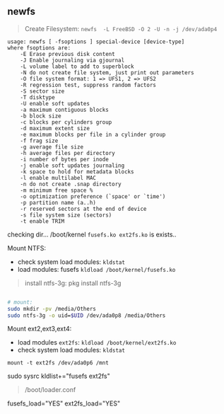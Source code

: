 

## newfs 

> Create Filesystem: `newfs  -L FreeBSD -O 2 -U -n -j /dev/ada0p4`

```log
usage: newfs [ -fsoptions ] special-device [device-type]
where fsoptions are:
	-E Erase previous disk content
	-J Enable journaling via gjournal
	-L volume label to add to superblock
	-N do not create file system, just print out parameters
	-O file system format: 1 => UFS1, 2 => UFS2
	-R regression test, suppress random factors
	-S sector size
	-T disktype
	-U enable soft updates
	-a maximum contiguous blocks
	-b block size
	-c blocks per cylinders group
	-d maximum extent size
	-e maximum blocks per file in a cylinder group
	-f frag size
	-g average file size
	-h average files per directory
	-i number of bytes per inode
	-j enable soft updates journaling
	-k space to hold for metadata blocks
	-l enable multilabel MAC
	-n do not create .snap directory
	-m minimum free space %
	-o optimization preference (`space' or `time')
	-p partition name (a..h)
	-r reserved sectors at the end of device
	-s file system size (sectors)
	-t enable TRIM
```

checking dir... /boot/kernel `fusefs.ko ext2fs.ko`  is exists..

Mount NTFS: 

- check system load modules: `kldstat`
- load modules: fusefs  `kldload /boot/kernel/fusefs.ko` 

> install ntfs-3g: pkg install ntfs-3g


```sh

# mount: 
sudo mkdir -pv /media/Others
sudo ntfs-3g -o uid=$UID /dev/ada0p8 /media/Others


```



Mount ext2,ext3,ext4:

- load modules `ext2fs`: `kldload /boot/kernel/ext2fs.ko`
- check system load modules: `kldstat`

`mount -t ext2fs /dev/ada0p6 /mnt`

sudo sysrc kldlist+="fusefs ext2fs"

> /boot/loader.conf

fusefs_load="YES"
ext2fs_load="YES"


